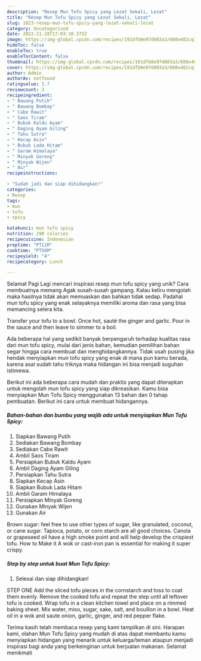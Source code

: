 ```yaml
---
description: "Resep Mun Tofu Spicy yang Lezat Sekali, Lezat"
title: "Resep Mun Tofu Spicy yang Lezat Sekali, Lezat"
slug: 1823-resep-mun-tofu-spicy-yang-lezat-sekali-lezat
category: Uncategorized
date: 2022-11-28T17:03:10.375Z
image: https://img-global.cpcdn.com/recipes/191dfb0e97d803a3/680x482cq70/mun-tofu-spicy-foto-resep-utama.jpg
hideToc: false
enableToc: true
enableTocContent: false
thumbnail: https://img-global.cpcdn.com/recipes/191dfb0e97d803a3/680x482cq70/mun-tofu-spicy-foto-resep-utama.jpg
cover: https://img-global.cpcdn.com/recipes/191dfb0e97d803a3/680x482cq70/mun-tofu-spicy-foto-resep-utama.jpg
author: Admin
authorAv: notfound
ratingvalue: 3.7
reviewcount: 3
recipeingredient:
- " Bawang Putih"
- " Bawang Bombay"
- " Cabe Rawit"
- " Saos Tiram"
- " Bubuk Kaldu Ayam"
- " Daging Ayam Giling"
- " Tahu Sutra"
- " Kecap Asin"
- " Bubuk Lada Hitam"
- " Garam Himalaya"
- " Minyak Goreng"
- " Minyak Wijen"
- " Air"
recipeinstructions:

- "Sudah jadi dan siap dihidangkan!"
categories:
- Resep
tags:
- mun
- tofu
- spicy

katakunci: mun tofu spicy 
nutrition: 290 calories
recipecuisine: Indonesian
preptime: "PT11M"
cooktime: "PT56M"
recipeyield: "4"
recipecategory: Lunch

---
```



Selamat Pagi Lagi mencari inspirasi resep mun tofu spicy yang unik? Cara membuatnya memang Agak susah-susah gampang. Kalau keliru mengolah maka hasilnya tidak akan memuaskan dan bahkan tidak sedap. Padahal mun tofu spicy yang enak selayaknya memiliki aroma dan rasa yang bisa memancing selera kita.


Transfer your tofu to a bowl. Once hot, sauté the ginger and garlic. Pour in the sauce and then leave to simmer to a boil.

Ada beberapa hal yang sedikit banyak berpengaruh terhadap kualitas rasa dari mun tofu spicy, mulai dari jenis bahan, kemudian pemilihan bahan segar hingga cara membuat dan menghidangkannya. Tidak usah pusing jika hendak menyiapkan mun tofu spicy yang enak di mana pun kamu berada, karena asal sudah tahu triknya maka hidangan ini bisa menjadi suguhan istimewa.


Berikut ini ada beberapa cara mudah dan praktis yang dapat diterapkan untuk mengolah mun tofu spicy yang siap dikreasikan. Kamu bisa menyiapkan Mun Tofu Spicy menggunakan 13 bahan dan 0 tahap pembuatan. Berikut ini cara untuk membuat hidangannya.

<!--inarticleads1-->

##### Bahan-bahan dan bumbu yang wajib ada untuk menyiapkan Mun Tofu Spicy:

1. Siapkan  Bawang Putih
1. Sediakan  Bawang Bombay
1. Sediakan  Cabe Rawit
1. Ambil  Saos Tiram
1. Persiapkan  Bubuk Kaldu Ayam
1. Ambil  Daging Ayam Giling
1. Persiapkan  Tahu Sutra
1. Siapkan  Kecap Asin
1. Siapkan  Bubuk Lada Hitam
1. Ambil  Garam Himalaya
1. Persiapkan  Minyak Goreng
1. Gunakan  Minyak Wijen
1. Gunakan  Air


Brown sugar: feel free to use other types of sugar, like granulated, coconut, or cane sugar. Tapioca, potato, or corn starch are all good choices. Canola or grapeseed oil have a high smoke point and will help develop the crispiest tofu. How to Make it A wok or cast-iron pan is essential for making it super crispy. 

<!--inarticleads2-->

##### Step by step untuk buat Mun Tofu Spicy:


1. Selesai dan siap dihidangkan!

STEP ONE Add the sliced tofu pieces in the cornstarch and toss to coat them evenly. Remove the cooked tofu and repeat the step until all leftover tofu is cooked. Wrap tofu in a clean kitchen towel and place on a rimmed baking sheet. Mix water, miso, sugar, sake, salt, and bouillon in a bowl. Heat oil in a wok and saute onion, garlic, ginger, and red pepper flake. 

Terima kasih telah membaca resep yang kami tampilkan di sini. Harapan kami, olahan Mun Tofu Spicy yang mudah di atas dapat membantu kamu menyiapkan hidangan yang menarik untuk keluarga/teman ataupun menjadi inspirasi bagi anda yang berkeinginan untuk berjualan makanan. Selamat menikmati
